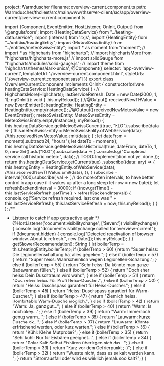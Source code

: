 project: Warmduscher
filename: overview-current.component.ts
path: Warmduscher/thclient/src/main/www/thserver-client/src/app/overview-current/overview-current.component.ts

import {Component, EventEmitter, HostListener, OnInit, Output} from '@angular/core';
import {HeatingDataService} from "../heating-data.service";
import {interval} from 'rxjs';
import {HeatingEntity} from "../entities/heatingEntity";
import {MeteoSwissEntity} from "../entities/meteoSwissEntity";
import * as moment from "moment";
// import * as Highcharts from "highcharts";
// import highchartsMore from "highcharts/highcharts-more.js"
// import solidGauge from "highcharts/modules/solid-gauge.js";
// import theme from 'highcharts/themes/dark-unica';
@Component({
  selector: 'app-overview-current',
  templateUrl: './overview-current.component.html',
  styleUrls: ['./overview-current.component.sass']
})
export class OverviewCurrentComponent implements OnInit {
  constructor(private heatingDataService: HeatingDataService) {
  }
  // HighchartsMore(Highcharts);
  lastServiceRefresh: Date = new Date(2000, 1, 1);
  ngOnInit(): void {
    this.myReload();
  }
  //@Output() receivedNewTHValue = new EventEmitter();
  heatingEntity: HeatingEntity = HeatingEntity.emptyInstance();
  //@Output() receivedNewMeteoValue = new EventEmitter();
  meteoSwissEntity: MeteoSwissEntity = MeteoSwissEntity.emptyInstance();
  myReload() {
    this.heatingDataService.getMeteoSwissCurrent(true, "KLO").subscribe(data => {
      this.meteoSwissEntity = MeteoSwissEntity.ofWebService(data);
      //this.receivedNewMeteoValue.emit(data);
    });
    let dateFrom = moment().subtract(24, "hours");
    let dateTo = moment();
    this.heatingDataService.getMeteoSwissHistorical(true, dateFrom, dateTo, 1, 0, new Set<string>().add("KLO")).subscribe(data => {
      console.log("Completed service call historic meteo:", data);
      // TODO: Implementation not yet done
    });
    return this.heatingDataService.getCurrent(true)
      .subscribe((data: any) => {
        this.heatingEntity = HeatingEntity.ofWebService(data);
        //this.receivedNewTHValue.emit(data);
      });
  }
  subscribe = interval(1000).subscribe(
    val => {
      // do more often intervals, to have better control in app case if it wakes up after a long sleep
      let now = new Date();
      let refreshBackendInterval = 30000;
      if ((now.getTime() - this.lastServiceRefresh.getTime() > refreshBackendInterval)) {
        console.log("Service refresh required. last one was " + this.lastServiceRefresh);
        this.lastServiceRefresh = now;
        this.myReload();
      }
    }
  );
  /**
   * Listener to catch if app gets active again
   */
  @HostListener('document:visibilitychange', ['$event'])
  visibilitychange() {
    console.log("document:visibilitychange called for overview-current");
    if (!document.hidden) {
      console.log("Detected reactivation of browser window. About to refresh.", new Date());
      this.myReload();
    }
  }
  getShowerRecommendation(): String {
    let boilerTemp = this.heatingEntity.boilerTemp;
    if (boilerTemp > 60) {
      return "Super heiss: Die Legionellenschaltung hat alles gegeben.";
    } else if (boilerTemp > 57) {
      return "Super heiss: Wahrscheinlich wegen Legionellen-Schaltung.";
    } else if (boilerTemp > 55) {
      return "Sehr heiss: Da könnte man ganze Badewannen füllen.";
    } else if (boilerTemp > 52) {
      return "Doch eher heiss: Dein Duschtraum wird wahr.";
    } else if (boilerTemp > 51) {
      return "Doch eher heiss: Für Profi Heiss-Duscher.";
    } else if (boilerTemp > 50) {
      return "Heiss: Duschspass garantiert für Heiss-Duscher.";
    } else if (boilerTemp > 45) {
      return "Heiss: Duschspass garantiert für Warm-Duscher.";
    } else if (boilerTemp > 47) {
      return "Ziemlich heiss. Komfortable Warm-Dusche möglich.";
    } else if (boilerTemp > 42) {
      return "Warm: Ja, ganz gut...";
    } else if (boilerTemp > 40) {
      return "Warm: Is noch okey...";
    } else if (boilerTemp > 39) {
      return "Warm: Immernoch genug warm...";
    } else if (boilerTemp > 38) {
      return "Lauwarm: Kurze Dusche ok...";
    } else if (boilerTemp > 37) {
      return "Lauwarm: Könnte erfrischend werden, oder kurz warten.";
    } else if (boilerTemp > 36) {
      return "Kühl: Kleine Mutprobe?";
    } else if (boilerTemp > 35) {
      return "Sehr kühl: Nur für Eisbären geeignet...";
    } else if (boilerTemp > 34) {
      return "Polar Kalt: Selbst Eisbären überlegen sich das...";
    } else if (boilerTemp > 33) {
      return "Kurz vor dem Gefrierpunkt ;-)";
    } else if (boilerTemp > 32) {
      return "Wusste nicht, dass es so kalt werden kann. ";
    }
    return "Stromausfall oder wird es wirklich jemals soo kalt?";
  }
}